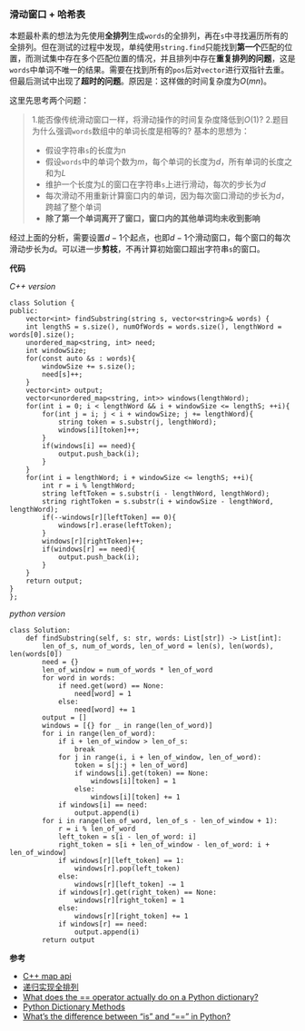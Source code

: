 ### 滑动窗口 + 哈希表
本题最朴素的想法为先使用**全排列**生成`words`的全排列，再在`s`中寻找遍历所有的全排列。但在测试的过程中发现，单纯使用`string.find`只能找到**第一个**匹配的位置，而测试集中存在多个匹配位置的情况，并且排列中存在**重复排列的问题**，这是`words`中单词不唯一的结果。需要在找到所有的`pos`后对`vector`进行双指针去重。但最后测试中出现了**超时的问题**。原因是：这样做的时间复杂度为$O(mn)$。

这里先思考两个问题：
> 1.能否像传统滑动窗口一样，将滑动操作的时间复杂度降低到$O(1)$?
> 2.题目为什么强调`words`数组中的单词长度是相等的?
基本的思想为：
> - 假设字符串`s`的长度为n
> - 假设`words`中的单词个数为$m$，每个单词的长度为$d$，所有单词的长度之和为$L$
> - 维护一个长度为$L$的窗口在字符串`s`上进行滑动，每次的步长为$d$
> - 每次滑动不用重新计算窗口内的单词，因为每次窗口滑动的步长为$d$，跨越了整个单词
> - **除了第一个单词离开了窗口，窗口内的其他单词均未收到影响**

经过上面的分析，需要设置$d-1$个起点，也即$d-1$个滑动窗口，每个窗口的每次滑动步长为$d$。可以进一步**剪枝**，不再计算初始窗口超出字符串`s`的窗口。

**代码**

*C++ version*
```
class Solution {
public:
    vector<int> findSubstring(string s, vector<string>& words) {
    int lengthS = s.size(), numOfWords = words.size(), lengthWord = words[0].size();
    unordered_map<string, int> need;
    int windowSize;
    for(const auto &s : words){
        windowSize += s.size();
        need[s]++;
    }
    vector<int> output;
    vector<unordered_map<string, int>> windows(lengthWord);
    for(int i = 0; i < lengthWord && i + windowSize <= lengthS; ++i){
        for(int j = i; j < i + windowSize; j += lengthWord){
            string token = s.substr(j, lengthWord);
            windows[i][token]++;
        }
        if(windows[i] == need){
            output.push_back(i);
        }
    }
    for(int i = lengthWord; i + windowSize <= lengthS; ++i){
        int r = i % lengthWord;
        string leftToken = s.substr(i - lengthWord, lengthWord);
        string rightToken = s.substr(i + windowSize - lengthWord, lengthWord);
        if(--windows[r][leftToken] == 0){
            windows[r].erase(leftToken);
        }
        windows[r][rightToken]++;
        if(windows[r] == need){
            output.push_back(i);
        }
    }
    return output;
}
};
```

*python version*
```
class Solution:
    def findSubstring(self, s: str, words: List[str]) -> List[int]:
        len_of_s, num_of_words, len_of_word = len(s), len(words), len(words[0])
        need = {}
        len_of_window = num_of_words * len_of_word
        for word in words:
            if need.get(word) == None:
                need[word] = 1
            else:
                need[word] += 1
        output = []
        windows = [{} for _ in range(len_of_word)]
        for i in range(len_of_word):
            if i + len_of_window > len_of_s:
                break
            for j in range(i, i + len_of_window, len_of_word):
                token = s[j:j + len_of_word]
                if windows[i].get(token) == None:
                    windows[i][token] = 1
                else:
                    windows[i][token] += 1
            if windows[i] == need:
                output.append(i)
        for i in range(len_of_word, len_of_s - len_of_window + 1):
            r = i % len_of_word
            left_token = s[i - len_of_word: i]
            right_token = s[i + len_of_window - len_of_word: i + len_of_window]
            if windows[r][left_token] == 1:
                windows[r].pop(left_token)
            else:
                windows[r][left_token] -= 1
            if windows[r].get(right_token) == None:
                windows[r][right_token] = 1
            else:
                windows[r][right_token] += 1
            if windows[r] == need:
                output.append(i)
        return output
```

**参考**
- [C++ map api](https://cplusplus.com/reference/map/map/)
- [递归实现全排列](https://blog.csdn.net/qq_42815188/article/details/109414659)
- [What does the == operator actually do on a Python dictionary?](https://stackoverflow.com/questions/17217225/what-does-the-operator-actually-do-on-a-python-dictionary)
- [Python Dictionary Methods](https://www.w3schools.com/python/python_dictionaries_methods.asp)
- [What’s the difference between “is” and “==” in Python?](https://towardsdatascience.com/whats-the-difference-between-is-and-in-python-dc26406c85ad)


